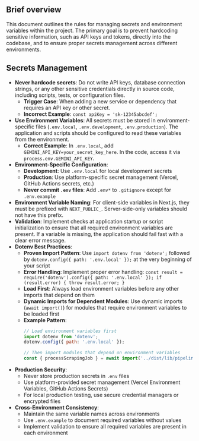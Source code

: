 ## Brief overview
This document outlines the rules for managing secrets and environment variables within the project. The primary goal is to prevent hardcoding sensitive information, such as API keys and tokens, directly into the codebase, and to ensure proper secrets management across different environments.

## Secrets Management
- **Never hardcode secrets**: Do not write API keys, database connection strings, or any other sensitive credentials directly in source code, including scripts, tests, or configuration files.
  - **Trigger Case**: When adding a new service or dependency that requires an API key or other secret.
  - **Incorrect Example**: `const apiKey = 'sk-12345abcdef';`
- **Use Environment Variables**: All secrets must be stored in environment-specific files (`.env.local`, `.env.development`, `.env.production`). The application and scripts should be configured to read these variables from the environment.
  - **Correct Example**: In `.env.local`, add `GEMINI_API_KEY=your_secret_key_here`. In the code, access it via `process.env.GEMINI_API_KEY`.
- **Environment-Specific Configuration**:
  - **Development**: Use `.env.local` for local development secrets
  - **Production**: Use platform-specific secret management (Vercel, GitHub Actions secrets, etc.)
  - **Never commit `.env` files**: Add `.env*` to `.gitignore` except for `.env.example`
- **Environment Variable Naming**: For client-side variables in Next.js, they must be prefixed with `NEXT_PUBLIC_`. Server-side-only variables should not have this prefix.
- **Validation**: Implement checks at application startup or script initialization to ensure that all required environment variables are present. If a variable is missing, the application should fail fast with a clear error message.
- **Dotenv Best Practices**:
  - **Proven Import Pattern**: Use `import dotenv from 'dotenv';` followed by `dotenv.config({ path: '.env.local' });` at the very beginning of your script
  - **Error Handling**: Implement proper error handling: `const result = require('dotenv').config({ path: '.env.local' }); if (result.error) { throw result.error; }`
  - **Load First**: Always load environment variables before any other imports that depend on them
  - **Dynamic Imports for Dependent Modules**: Use dynamic imports (`await import()`) for modules that require environment variables to be loaded first
  - **Example Pattern**:
    ```javascript
    // Load environment variables first
    import dotenv from 'dotenv';
    dotenv.config({ path: '.env.local' });
    
    // Then import modules that depend on environment variables
    const { processScrapingJob } = await import('../dist/lib/pipeline/scrapingProcessor.js');
    ```
- **Production Security**:
  - Never store production secrets in `.env` files
  - Use platform-provided secret management (Vercel Environment Variables, GitHub Actions Secrets)
  - For local production testing, use secure credential managers or encrypted files
- **Cross-Environment Consistency**:
  - Maintain the same variable names across environments
  - Use `.env.example` to document required variables without values
  - Implement validation to ensure all required variables are present in each environment
